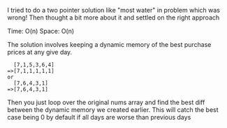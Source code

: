I tried to do a two pointer solution like "most water" in problem which was wrong! Then thought a bit more about it and settled on the right approach

Time: O(n)
Space: O(n)

The solution involves keeping a dynamic memory of the best purchase prices at any give day.

```
  [7,1,5,3,6,4]
=>[7,1,1,1,1,1]
or
  [7,6,4,3,1]
=>[7,6,4,3,1]
```

Then you just loop over the original nums array and find the best diff between the dynamic memory we created earlier. This will catch the best case being 0 by default if all days are worse than previous days